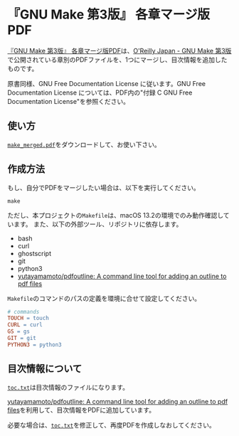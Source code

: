 # 『GNU Make 第3版』 各章マージ版PDF

[『GNU Make 第3版』 各章マージ版PDF](./make_merged.pdf)は、[O'Reilly Japan - GNU Make 第3版](https://www.oreilly.co.jp/library/4873112699/)で公開されている章別のPDFファイルを、1つにマージし、目次情報を追加したものです。

原書同様、GNU Free Documentation License に従います。GNU Free Documentation License については、PDF内の"付録 C GNU Free Documentation License"を参照ください。

## 使い方

[`make_merged.pdf`](./make_merged.pdf)をダウンロードして、お使い下さい。

## 作成方法

もし、自分でPDFをマージしたい場合は、以下を実行してください。

```shell
make
```

ただし、本プロジェクトの`Makefile`は、macOS 13.2の環境でのみ動作確認しています。
また、以下の外部ツール、リポジトリに依存します。

- bash
- curl
- ghostscript
- git
- python3
- [yutayamamoto/pdfoutline: A command line tool for adding an outline to pdf files](https://github.com/yutayamamoto/pdfoutline)

`Makefile`のコマンドのパスの定義を環境に合せて設定してください。

```Makefile
# commands
TOUCH = touch
CURL = curl
GS = gs
GIT = git
PYTHON3 = python3
```

## 目次情報について

[`toc.txt`](./toc.txt)は目次情報のファイルになります。

[yutayamamoto/pdfoutline: A command line tool for adding an outline to pdf files](https://github.com/yutayamamoto/pdfoutline)を利用して、目次情報をPDFに追加しています。

必要な場合は、[`toc.txt`](./toc.txt)を修正して、再度PDFを作成しなおしてください。

